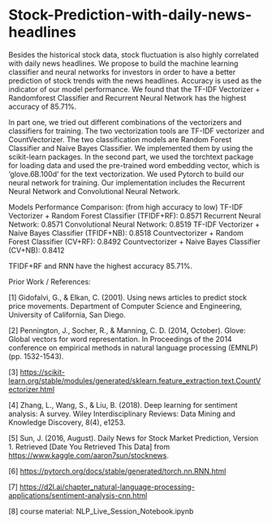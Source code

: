 # Stock-Prediction-with-daily-news-headlines

Besides the historical stock data, stock fluctuation is also highly correlated with daily news headlines. We propose to build the machine learning classifier and neural networks for investors in order to have a better prediction of stock trends with the news headlines. Accuracy is used as the indicator of our model performance. We found that the TF-IDF Vectorizer + Randomforest Classifier and Recurrent Neural Network has the highest accuracy of 85.71%.

In part one, we tried out different combinations of the vectorizers and classifiers for training. The two vectorization tools are TF-IDF vectorizer and CountVectorizer. The two classification models are Random Forest Classifier and Naive Bayes Classifier. We implemented them by using the scikit-learn packages. In the second part, we used the torchtext package for loading data and used the pre-trained word embedding vector, which is ‘glove.6B.100d’ for the text vectorization. We used Pytorch to build our neural network for training. Our implementation includes the Recurrent Neural Network and Convolutional Neural Network.

Models Performance Comparison: (from high accuracy to low)
TF-IDF Vectorizer + Random Forest Classifier (TFIDF+RF): 0.8571
Recurrent Neural Network: 0.8571
Convolutional Neural Network: 0.8519
TF-IDF Vectorizer + Naive Bayes Classifier (TFIDF+NB): 0.8518
Countvectorizer + Random Forest Classifier (CV+RF): 0.8492
Countvectorizer + Naive Bayes Classifier (CV+NB): 0.8412

TFIDF+RF and RNN have the highest accuracy 85.71%.

Prior Work / References:

[1] Gidofalvi, G., & Elkan, C. (2001). Using news articles to predict stock price movements. Department of Computer Science and Engineering, University of California, San Diego.

[2] Pennington, J., Socher, R., & Manning, C. D. (2014, October). Glove: Global vectors for word representation. In Proceedings of the 2014 conference on empirical methods in natural language processing (EMNLP) (pp. 1532-1543).

[3] https://scikit-learn.org/stable/modules/generated/sklearn.feature_extraction.text.CountVectorizer.html

[4] Zhang, L., Wang, S., & Liu, B. (2018). Deep learning for sentiment analysis: A survey. Wiley Interdisciplinary Reviews: Data Mining and Knowledge Discovery, 8(4), e1253.

[5] Sun, J. (2016, August). Daily News for Stock Market Prediction, Version 1. Retrieved [Date You Retrieved This Data] from https://www.kaggle.com/aaron7sun/stocknews.

[6] https://pytorch.org/docs/stable/generated/torch.nn.RNN.html

[7] https://d2l.ai/chapter_natural-language-processing-applications/sentiment-analysis-cnn.html

[8] course material: NLP_Live_Session_Notebook.ipynb
